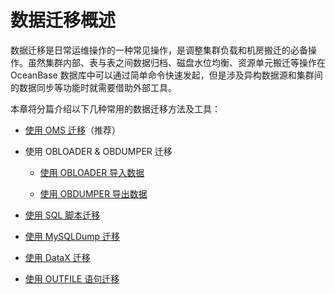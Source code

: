 数据迁移概述 
===========================

数据迁移是日常运维操作的一种常见操作，是调整集群负载和机房搬迁的必备操作。虽然集群内部、表与表之间数据归档、磁盘水位均衡、资源单元搬迁等操作在 OceanBase 数据库中可以通过简单命令快速发起，但是涉及异构数据源和集群间的数据同步等功能时就需要借助外部工具。

本章将分篇介绍以下几种常用的数据迁移方法及工具：

* [使用 OMS 迁移](../9.data-migration-1/2.use-oms-to-migrate-data-1.md)（推荐）

  

* 使用 OBLOADER \& OBDUMPER 迁移

  * [使用 OBLOADER 导入数据](3.use-obloader-and-obdumper-for-data-migration/1.use-obloader-to-import-data.md)

    
  
  * [使用 OBDUMPER 导出数据](3.use-obloader-and-obdumper-for-data-migration/2.use-obdumper-to-export-data.md)

    
  

  

* [使用 SQL 脚本迁移](../9.data-migration-1/4.migrate-data-by-using-sql-scripts-1.md)

  

* [使用 MySQLDump 迁移](../9.data-migration-1/5.use-mysqldump-to-migrate-data-1.md)

  

* [使用 DataX 迁移](../9.data-migration-1/6.use-datax-to-migrate-data-1.md)

  

* [使用 OUTFILE 语句迁移](../9.data-migration-1/7.use-outfile-statements-to-migrate-data-1.md)

  



